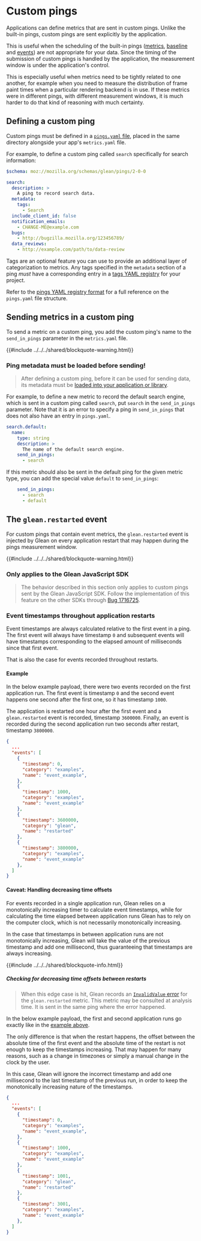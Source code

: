 # Custom pings

Applications can define metrics that are sent in custom pings. Unlike the built-in pings, custom pings are sent explicitly by the application.

This is useful when the scheduling of the built-in pings ([metrics](metrics.html), [baseline](baseline.html) and [events](events.html)) are not appropriate for your data.  Since the timing of the submission of custom pings is handled by the application, the measurement window is under the application's control.

This is especially useful when metrics need to be tightly related to one another, for example when you need to measure the distribution of frame paint times when a particular rendering backend is in use.  If these metrics were in different pings, with different measurement windows, it is much harder to do that kind of reasoning with much certainty.

## Defining a custom ping

Custom pings must be defined in a [`pings.yaml` file](../../reference/yaml/pings.md), placed in the same directory alongside your app's `metrics.yaml` file.

For example, to define a custom ping called `search` specifically for search information:

```YAML
$schema: moz://mozilla.org/schemas/glean/pings/2-0-0

search:
  description: >
    A ping to record search data.
  metadata:
    tags:
      - Search
  include_client_id: false
  notification_emails:
    - CHANGE-ME@example.com
  bugs:
    - http://bugzilla.mozilla.org/123456789/
  data_reviews:
    - http://example.com/path/to/data-review
```

Tags are an optional feature you can use to provide an additional layer of categorization to metrics.
Any tags specified in the `metadata` section of a ping *must* have a corresponding entry in a [tags YAML registry](../../reference/yaml/tags.md) for your project.

Refer to the [pings YAML registry format](../../reference/yaml/pings.md) for a full reference
on the `pings.yaml` file structure.

## Sending metrics in a custom ping

To send a metric on a custom ping, you add the custom ping's name to the `send_in_pings` parameter in the `metrics.yaml` file.

{{#include ../../../shared/blockquote-warning.html}}

### Ping metadata must be loaded before sending!

> After defining a custom ping, before it can be used for sending data, its metadata must be [loaded into your application or library](../../reference/general/register-custom-pings.md).

For example, to define a new metric to record the default search engine, which is sent in a custom ping called `search`, put `search` in the `send_in_pings` parameter.  Note that it is an error to specify a ping in `send_in_pings` that does not also have an entry in `pings.yaml`.

```YAML
search.default:
  name:
    type: string
    description: >
      The name of the default search engine.
    send_in_pings:
      - search
```

If this metric should also be sent in the default ping for the given metric type, you can add the special value `default` to `send_in_pings`:

```YAML
    send_in_pings:
      - search
      - default
```

## The `glean.restarted` event

For custom pings that contain event metrics, the `glean.restarted` event is injected by Glean
on every application restart that may happen during the pings measurement window.

{{#include ../../../shared/blockquote-warning.html}}

### Only applies to the Glean JavaScript SDK

> The behavior described in this section only applies to custom pings sent by
> the Glean JavaScript SDK. Follow the implementation of this feature on the other
> SDKs through [Bug 1716725](https://bugzilla.mozilla.org/show_bug.cgi?id=1716725).

### Event timestamps throughout application restarts

Event timestamps are always calculated relative to the first event in a ping. The first event
will always have timestamp `0` and subsequent events will have timestamps corresponding to the
elapsed amount of milliseconds since that first event.

That is also the case for events recorded throughout restarts.

#### Example

In the below example payload, there were two events recorded on the first application run.
The first event is timestamp `0` and the second event happens one second after the first one,
so it has timestamp `1000`.

The application is restarted one hour after the first event and a `glean.restarted` event is
recorded, timestamp `3600000`. Finally, an event is recorded during the second application run
two seconds after restart, timestamp `3800000`.

```json
{
  ...
  "events": [
    {
      "timestamp": 0,
      "category": "examples",
      "name": "event_example",
    },
    {
      "timestamp": 1000,
      "category": "examples",
      "name": "event_example"
    },
    {
      "timestamp": 3600000,
      "category": "glean",
      "name": "restarted"
    },
    {
      "timestamp": 3800000,
      "category": "examples",
      "name": "event_example"
    },
  ]
}
```

#### Caveat: Handling decreasing time offsets

For events recorded in a single application run, Glean relies on a monotonically increasing timer
to calculate event timestamps, while for calculating the time elapsed between application runs Glean
has to rely on the computer clock, which is not necessarily monotonically increasing.

In the case that timestamps in between application runs are not monotonically increasing, Glean
will take the value of the previous timestamp and add one millisecond, thus guaranteeing that
timestamps are always increasing.

{{#include ../../../shared/blockquote-info.html}}

##### Checking for decreasing time offsets between restarts

> When this edge case is hit, Glean records an [`InvalidValue` error](../error-reporting.md)
> for the `glean.restarted` metric. This metric may be consulted at analysis time.
> It is sent in the same ping where the error happened.

In the below example payload, the first and second application runs go exactly like in the
[example above](#example).

The only difference is that when the restart happens, the offset between the absolute time
of the first event and the absolute time of the restart is not enough to keep the timestamps increasing.
That may happen for many reasons, such as a change in timezones or simply a manual change in the clock
by the user.

In this case, Glean will ignore the incorrect timestamp and add one millisecond to the last timestamp
of the previous run, in order to keep the monotonically increasing nature of the timestamps.

```json
{
  ...
  "events": [
    {
      "timestamp": 0,
      "category": "examples",
      "name": "event_example",
    },
    {
      "timestamp": 1000,
      "category": "examples",
      "name": "event_example"
    },
    {
      "timestamp": 1001,
      "category": "glean",
      "name": "restarted"
    },
    {
      "timestamp": 3001,
      "category": "examples",
      "name": "event_example"
    },
  ]
}
```
